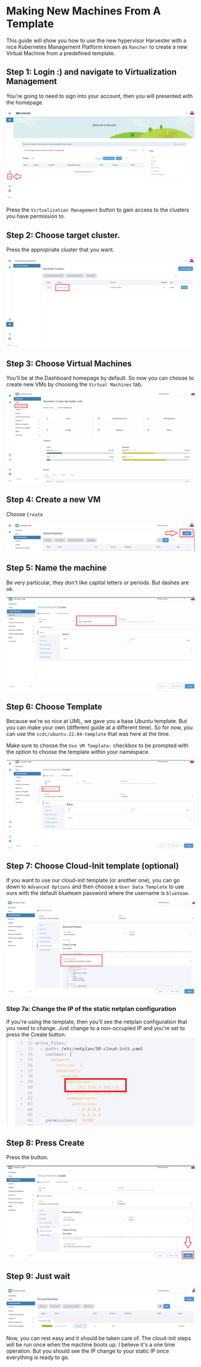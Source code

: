 # Making New Machines From A Template 
This guide will show you how to use the new hypervisor Harvester with a nice Kubernetes Management Platform known as `Rancher` to create a new Virtual Machine from a predefined template.

## Step 1: Login :) and navigate to Virtualization Management
You're going to need to sign into your account, then you will presented with the homepage. 

![](Images/Home-Page-V-Management.png)

Press the `Virtualization Management` button to gain access to the clusters you have permission to.


## Step 2: Choose target cluster.
Press the appropriate cluster that you want.

![](Images/VM-Harvester-Main.png)


## Step 3: Choose Virtual Machines
You'll be at the Dashboard homepage by default. So now you can choose to create new VMs by choosing the `Virtual Machines` tab.

![](Images/Harvester-Cluster-Dashboard.png)



## Step 4: Create a new VM
Choose `Create`

![](Images/Create-VM-Button.png)


## Step 5: Name the machine
Be very particular, they don't like capital letters or periods. But dashes are ok.

![](Images/Create-VM-Name.png)


## Step 6: Choose Template
Because we're so nice at UML, we gave you a base Ubuntu template. But you can make your own (different guide at a different time). So for now, you can use the `ccdc/ubuntu-22.04-template` that was here at the time.

Make sure to choose the `Use VM Template:` checkbox to be prompted with the option to choose the template within your namespace.

![](Images/VM-Choose-Template.png)


## Step 7: Choose Cloud-Init template (optional)
If you want to use our cloud-init template (or another one), you can go down to `Advanced Options` and then choose a `User Data Template` to use ours with the default blueteam password where the username is `blueteam`.

![](Images/Cloud-Init-Template-Choice.png)


### Step 7a: Change the IP of the static netplan configuration
If you're using the template, then you'll see the netplan configuration that you need to change. Just change to a non-occupied IP and you're set to press the Create button.
![](Images/Cloud-Init-Static-IP-Location.png)



## Step 8: Press Create
Press the button.


![](Images/Final-Create.png)

## Step 9: Just wait
![](Images/VM-Created-Waiting.png)

Now, you can rest easy and it should be taken care of. The cloud-init steps will be run once when the machine boots up. I believe it's a one time operation. But you should see the IP change to your static IP once everything is ready to go.

